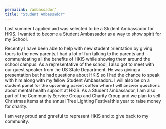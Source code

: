 ```yaml
---
permalink: /ambassador/
title: "Student Ambassador"
---
```


Last summer I applied and was selected to be a Student Ambassador for HKIS. I wanted to become a Student Ambassador as a way to show spirit for my School.  

Recently I have been able to help with new student orientation by giving tours to the new parents. I had a lot of fun talking to the parents and communicating all the benefits of HKIS while showing them around the school campus. As a representative of the school, I also got to meet with our guest speaker from the US State Department. He was giving a presentation but he had questions about HKIS so I had the chance to speak with him along with my fellow Student Ambassadors. I will also be on a student panel for the upcoming parent coffee where I will answer questions about mental health support at HKIS. As a Student Ambassador, I am also part of the Community Service Group and Charity Group and we plan to sell Christmas items at the annual Tree Lighting Festival this year to raise money for charity.

I am very proud and grateful to represent HKIS and to give back to my community.
